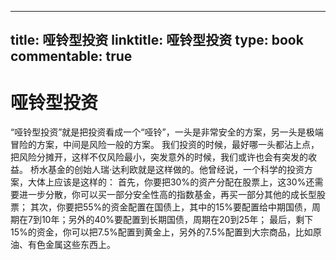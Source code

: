 
---
title: 哑铃型投资
linktitle: 哑铃型投资
type: book
commentable: true
---

# 哑铃型投资

“哑铃型投资”就是把投资看成一个“哑铃”，一头是非常安全的方案，另一头是极端冒险的方案，中间是风险一般的方案。
我们投资的时候，最好哪一头都沾上点，把风险分摊开，这样不仅风险最小，突发意外的时候，我们或许也会有突发的收益。
桥水基金的创始人瑞·达利欧就是这样做的。他曾经说，一个科学的投资方案，大体上应该是这样的：
首先，你要把30%的资产分配在股票上，这30%还需要进一步分散，你可以买一部分安全性高的指数基金，再买一部分其他的成长型股票；
其次，你要把55%的资金配置在国债上，其中的15%要配置给中期国债，周期在7到10年；另外的40%要配置到长期国债，周期在20到25年；
最后，剩下15%的资金，你可以把7.5%配置到黄金上，另外的7.5%配置到大宗商品，比如原油、有色金属这些东西上。
    